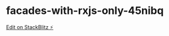 # facades-with-rxjs-only-45nibq

[Edit on StackBlitz ⚡️](https://stackblitz.com/edit/facades-with-rxjs-only-nfqtrv)